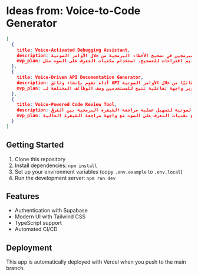 # Ideas from: Voice-to-Code Generator

```json
[
  {
    title: Voice-Activated Debugging Assistant,
    description: أداة تستخدم الذكاء الاصطناعي لمساعدة المبرمجين في تصحيح الأخطاء البرمجية من خلال الأوامر الصوتية.,
    mvp_plan: إنشاء واجهة بسيطة تتيح للمستخدمين التحدث إلى التطبيق، حيث يقوم بتحليل الشيفرة البرمجية المقترحة وتقديم اقتراحات للتصحيح. استخدام مكتبات التعرف على الصوت مثل Google Speech API ودمجها مع أدوات تصحيح الأخطاء الشائعة.
  },
  {
    title: Voice-Driven API Documentation Generator,
    description: أداة تقوم بإنشاء وثائق API تلقائيًا من خلال الأوامر الصوتية.,
    mvp_plan: تطوير واجهة تفاعلية تتيح للمستخدمين وصف الوظائف المختلفة لـ API صوتيًا، ثم تحويل هذه الأوصاف إلى وثائق منظمة. استخدام نموذج NLP لتحليل الأوامر الصوتية وتحويلها إلى نصوص تقنية.
  },
  {
    title: Voice-Powered Code Review Tool,
    description: أداة تستخدم الأوامر الصوتية لتسهيل عملية مراجعة الشيفرة البرمجية بين الفرق.,
    mvp_plan: إنشاء منصة تتيح للمستخدمين إجراء مراجعات صوتية للشيفرة البرمجية، حيث يمكنهم التعليق على الأسطر المحددة باستخدام الأوامر الصوتية. دمج تقنيات التعرف على الصوت مع واجهة مراجعة الشيفرة الحالية.
  }
]
```

## Getting Started

1. Clone this repository
2. Install dependencies: `npm install`
3. Set up your environment variables (copy `.env.example` to `.env.local`)
4. Run the development server: `npm run dev`

## Features

- Authentication with Supabase
- Modern UI with Tailwind CSS
- TypeScript support
- Automated CI/CD

## Deployment

This app is automatically deployed with Vercel when you push to the main branch.